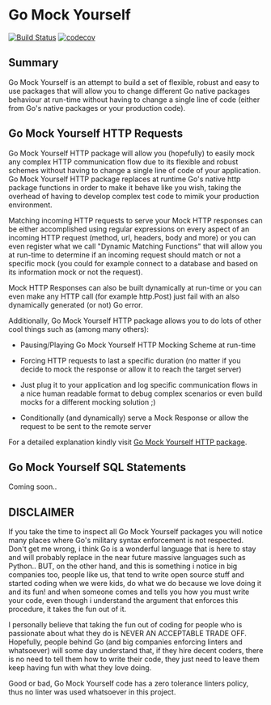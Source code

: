 
# Go Mock Yourself

[![Build Status](https://travis-ci.org/earcamone/go-mock-yourself.svg?branch=develop)](https://travis-ci.org/earcamone/go-mock-yourself)
[![codecov](https://codecov.io/gh/earcamone/go-mock-yourself/branch/develop/graph/badge.svg)](https://codecov.io/gh/earcamone/go-mock-yourself)

## Summary

Go Mock Yourself is an attempt to build a set of flexible, robust and easy to use packages that will allow you to change
different Go native packages behaviour at run-time without having to change a single line of code (either from Go's
native packages or your production code). 

## Go Mock Yourself HTTP Requests

Go Mock Yourself HTTP package will allow you (hopefully) to easily mock any complex HTTP communication flow due to its
flexible and robust schemes without having to change a single line of code of your application. Go Mock Yourself HTTP
package replaces at runtime Go's native http package functions in order to make it behave like you wish, taking the 
overhead of having to develop complex test code to mimik your production environment. 

Matching incoming HTTP requests to serve your Mock HTTP responses can be either accomplished using regular expressions 
on every aspect of an incoming HTTP request (method, url, headers, body and more) or you can even register what we call 
"Dynamic Matching Functions" that will allow you at run-time to determine if an incoming request should match or not
a specific mock (you could for example connect to a database and based on its information mock or not the request).

Mock HTTP Responses can also be built dynamically at run-time or you can even make any HTTP call (for example http.Post)
just fail with an also dynamically generated (or not) Go error.

Additionally, Go Mock Yourself HTTP package allows you to do lots of other cool things such as (among many others):

 * Pausing/Playing Go Mock Yourself HTTP Mocking Scheme at run-time
 
 * Forcing HTTP requests to last a specific duration (no matter if you decide to mock the response or allow it to 
   reach the target server)
   
 * Just plug it to your application and log specific communication flows in a nice human readable format to debug
   complex scenarios or even build mocks for a different mocking solution ;)
   
 * Conditionally (and dynamically) serve a Mock Response or allow the request to be sent to the remote server
 
For a detailed explanation kindly visit [Go Mock Yourself HTTP package](./http).

## Go Mock Yourself SQL Statements

Coming soon..

## DISCLAIMER

If you take the time to inspect all Go Mock Yourself packages you will notice many places where Go's military syntax
enforcement is not respected. Don't get me wrong, i think Go is a wonderful language that is here to stay and will
probably replace in the near future massive languages such as Python.. BUT, on the other hand, and this is something
i notice in big companies too, people like us, that tend to write open source stuff and started coding when we were
kids, do what we do because we love doing it and its fun! and when someone comes and tells you how you must write your
code, even though i understand the argument that enforces this procedure, it takes the fun out of it. 

I personally believe that taking the fun out of coding for people who is passionate about what they do is NEVER AN 
ACCEPTABLE TRADE OFF. Hopefully, people behind Go (and big companies enforcing linters and whatsoever) will some day 
understand that, if they hire decent coders, there is no need to tell them how to write their code, they just need to 
leave them keep having fun with what they love doing.

Good or bad, Go Mock Yourself code has a zero tolerance linters policy, thus no linter was used whatsoever in this project.

